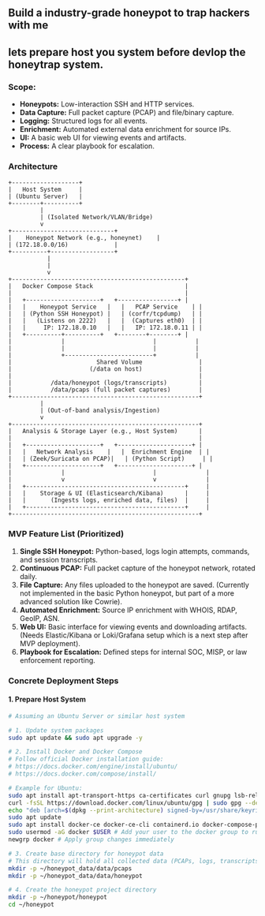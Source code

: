 ## Build a industry-grade honeypot to trap hackers with me

## lets prepare host you system before devlop the honeytrap system.

### Scope:
*    **Honeypots:** Low-interaction SSH and HTTP services.
*   **Data Capture:** Full packet capture (PCAP) and file/binary capture.
*   **Logging:** Structured logs for all events.
*   **Enrichment:** Automated external data enrichment for source IPs.
*   **UI:** A basic web UI for viewing events and artifacts.
*   **Process:** A clear playbook for escalation.

### Architecture 

```
+-------------------+
|   Host System     |
| (Ubuntu Server)   |
+--------+----------+
         |
         | (Isolated Network/VLAN/Bridge)
         v
+-----------------------------+
|    Honeypot Network (e.g., honeynet)    |
| (172.18.0.0/16)             |
+----------+------------------+
           |
           |
           v
+-------------------------------------------------+
|   Docker Compose Stack                          |
|                                                 |
|   +---------------------+   +-----------------+ |
|   |    Honeypot Service   |   |   PCAP Service    | |
|   | (Python SSH Honeypot) |   | (corfr/tcpdump)   | |
|   |   (Listens on 2222)   |   |  (Captures eth0)  | |
|   |     IP: 172.18.0.10   |   |   IP: 172.18.0.11 | |
|   +----------+----------+   +--------+--------+ |
|              |                         |           |
|              |                         |           |
|              +-------------------------+           |
|                        Shared Volume                |
|                      (/data on host)                |
|                                                     |
|           /data/honeypot (logs/transcripts)         |
|           /data/pcaps (full packet captures)        |
+-----------------------------------------------------+
         |
         | (Out-of-band analysis/Ingestion)
         v
+-----------------------------------------------------+
|   Analysis & Storage Layer (e.g., Host System)      |
|                                                     |
|   +---------------------+   +---------------------+ |
|   |   Network Analysis    |   |  Enrichment Engine  | |
|   | (Zeek/Suricata on PCAP)|   | (Python Script)     | |
|   +---------------------+   +---------------------+ |
|              |                         |              |
|              v                         v              |
|   +---------------------------------------------+     |
|   |    Storage & UI (Elasticsearch/Kibana)      |     |
|   |       (Ingests logs, enriched data, files)  |     |
|   +---------------------------------------------+     |
+-----------------------------------------------------+

```


### MVP Feature List (Prioritized)

1.  **Single SSH Honeypot:** Python-based, logs login attempts, commands, and session transcripts.
2.  **Continuous PCAP:** Full packet capture of the honeypot network, rotated daily.
3.  **File Capture:** Any files uploaded to the honeypot are saved. (Currently not implemented in the basic Python honeypot, but part of a more advanced solution like Cowrie).
4.  **Automated Enrichment:** Source IP enrichment with WHOIS, RDAP, GeoIP, ASN.
5.  **Web UI:** Basic interface for viewing events and downloading artifacts. (Needs Elastic/Kibana or Loki/Grafana setup which is a next step after MVP deployment).
6.  **Playbook for Escalation:** Defined steps for internal SOC, MISP, or law enforcement reporting.


### Concrete Deployment Steps 

#### 1. Prepare Host System

```bash
# Assuming an Ubuntu Server or similar host system

# 1. Update system packages
sudo apt update && sudo apt upgrade -y

# 2. Install Docker and Docker Compose
# Follow official Docker installation guide:
# https://docs.docker.com/engine/install/ubuntu/
# https://docs.docker.com/compose/install/

# Example for Ubuntu:
sudo apt install apt-transport-https ca-certificates curl gnupg lsb-release -y
curl -fsSL https://download.docker.com/linux/ubuntu/gpg | sudo gpg --dearmor -o /usr/share/keyrings/docker-archive-keyring.gpg
echo "deb [arch=$(dpkg --print-architecture) signed-by=/usr/share/keyrings/docker-archive-keyring.gpg] https://download.docker.com/linux/ubuntu $(lsb_release -cs) stable" | sudo tee /etc/apt/sources.list.d/docker.list > /dev/null
sudo apt update
sudo apt install docker-ce docker-ce-cli containerd.io docker-compose-plugin -y
sudo usermod -aG docker $USER # Add your user to the docker group to run without sudo
newgrp docker # Apply group changes immediately

# 3. Create base directory for honeypot data
# This directory will hold all collected data (PCAPs, logs, transcripts)
mkdir -p ~/honeypot_data/data/pcaps
mkdir -p ~/honeypot_data/data/honeypot

# 4. Create the honeypot project directory
mkdir -p ~/honeypot/honeypot
cd ~/honeypot
```





